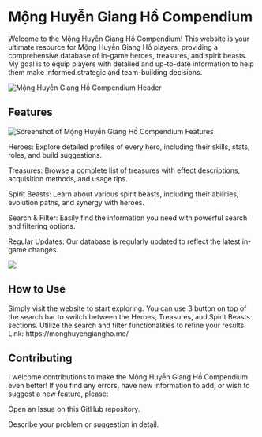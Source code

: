 <h1>Mộng Huyễn Giang Hồ Compendium</h1>
<p>Welcome to the Mộng Huyễn Giang Hồ Compendium! This website is your ultimate resource for Mộng Huyễn Giang Hồ players, providing a comprehensive database of in-game heroes, treasures, and spirit beasts. My goal is to equip players with detailed and up-to-date information to help them make informed strategic and team-building decisions.</p>
<img src="https://github.com/user-attachments/assets/f832502c-db4f-4130-b0d6-12c7b1d9d5fe" alt="Mộng Huyễn Giang Hồ Compendium Header"/>

<h2>Features</h2>
<img src="https://github.com/user-attachments/assets/bbf019f6-f330-4756-b4b0-2bbf24aa9ed9" alt="Screenshot of Mộng Huyễn Giang Hồ Compendium Features"/>

<p>Heroes: Explore detailed profiles of every hero, including their skills, stats, roles, and build suggestions.

Treasures: Browse a complete list of treasures with effect descriptions, acquisition methods, and usage tips.

Spirit Beasts: Learn about various spirit beasts, including their abilities, evolution paths, and synergy with heroes.

Search & Filter: Easily find the information you need with powerful search and filtering options.

Regular Updates: Our database is regularly updated to reflect the latest in-game changes.</p>
<img src="https://github.com/user-attachments/assets/0729c5ec-121b-4133-b93d-07b68bde3897"/>
<h2>How to Use</h2>
<p>Simply visit the website to start exploring. You can use 3 button on top of the search bar to switch between the Heroes, Treasures, and Spirit Beasts sections. Utilize the search and filter functionalities to refine your results.
Link: https://monghuyengiangho.me/
</p>

<h2>Contributing</h2>
<p>I welcome contributions to make the Mộng Huyễn Giang Hồ Compendium even better! If you find any errors, have new information to add, or wish to suggest a new feature, please:

Open an Issue on this GitHub repository.

Describe your problem or suggestion in detail.</p>
